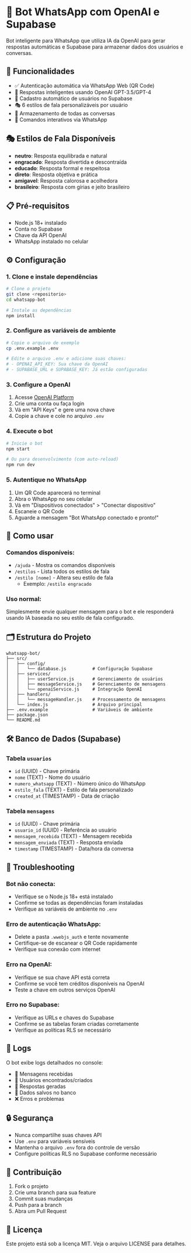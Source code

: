 
# 🤖 Bot WhatsApp com OpenAI e Supabase

Bot inteligente para WhatsApp que utiliza IA da OpenAI para gerar respostas automáticas e Supabase para armazenar dados dos usuários e conversas.

## 🚀 Funcionalidades

- ✅ Autenticação automática via WhatsApp Web (QR Code)
- 🤖 Respostas inteligentes usando OpenAI GPT-3.5/GPT-4
- 👤 Cadastro automático de usuários no Supabase
- 🎭 6 estilos de fala personalizáveis por usuário
- 💾 Armazenamento de todas as conversas
- 📱 Comandos interativos via WhatsApp

## 🎭 Estilos de Fala Disponíveis

- **neutro**: Resposta equilibrada e natural
- **engracado**: Resposta divertida e descontraída  
- **educado**: Resposta formal e respeitosa
- **direto**: Resposta objetiva e prática
- **amigavel**: Resposta calorosa e acolhedora
- **brasileiro**: Resposta com gírias e jeito brasileiro

## 📋 Pré-requisitos

- Node.js 18+ instalado
- Conta no Supabase
- Chave da API OpenAI
- WhatsApp instalado no celular

## ⚙️ Configuração

### 1. Clone e instale dependências

```bash
# Clone o projeto
git clone <repositorio>
cd whatsapp-bot

# Instale as dependências
npm install
```

### 2. Configure as variáveis de ambiente

```bash
# Copie o arquivo de exemplo
cp .env.example .env

# Edite o arquivo .env e adicione suas chaves:
# - OPENAI_API_KEY: Sua chave da OpenAI
# - SUPABASE_URL e SUPABASE_KEY: Já estão configuradas
```

### 3. Configure a OpenAI

1. Acesse [OpenAI Platform](https://platform.openai.com/)
2. Crie uma conta ou faça login
3. Vá em "API Keys" e gere uma nova chave
4. Copie a chave e cole no arquivo `.env`

### 4. Execute o bot

```bash
# Inicie o bot
npm start

# Ou para desenvolvimento (com auto-reload)
npm run dev
```

### 5. Autentique no WhatsApp

1. Um QR Code aparecerá no terminal
2. Abra o WhatsApp no seu celular
3. Vá em "Dispositivos conectados" > "Conectar dispositivo"
4. Escaneie o QR Code
5. Aguarde a mensagem "Bot WhatsApp conectado e pronto!"

## 💬 Como usar

### Comandos disponíveis:

- `/ajuda` - Mostra os comandos disponíveis
- `/estilos` - Lista todos os estilos de fala
- `/estilo [nome]` - Altera seu estilo de fala
  - Exemplo: `/estilo engracado`

### Uso normal:

Simplesmente envie qualquer mensagem para o bot e ele responderá usando IA baseada no seu estilo de fala configurado.

## 🗂️ Estrutura do Projeto

```
whatsapp-bot/
├── src/
│   ├── config/
│   │   └── database.js          # Configuração Supabase
│   ├── services/
│   │   ├── userService.js       # Gerenciamento de usuários
│   │   ├── messageService.js    # Gerenciamento de mensagens
│   │   └── openaiService.js     # Integração OpenAI
│   ├── handlers/
│   │   └── messageHandler.js    # Processamento de mensagens
│   └── index.js                 # Arquivo principal
├── .env.example                 # Variáveis de ambiente
├── package.json
└── README.md
```

## 🛠️ Banco de Dados (Supabase)

### Tabela `usuarios`
- `id` (UUID) - Chave primária
- `nome` (TEXT) - Nome do usuário
- `numero_whatsapp` (TEXT) - Número único do WhatsApp
- `estilo_fala` (TEXT) - Estilo de fala personalizado
- `created_at` (TIMESTAMP) - Data de criação

### Tabela `mensagens`
- `id` (UUID) - Chave primária
- `usuario_id` (UUID) - Referência ao usuário
- `mensagem_recebida` (TEXT) - Mensagem recebida
- `mensagem_enviada` (TEXT) - Resposta enviada
- `timestamp` (TIMESTAMP) - Data/hora da conversa

## 🔧 Troubleshooting

### Bot não conecta:
- Verifique se o Node.js 18+ está instalado
- Confirme se todas as dependências foram instaladas
- Verifique as variáveis de ambiente no `.env`

### Erro de autenticação WhatsApp:
- Delete a pasta `.wwebjs_auth` e tente novamente
- Certifique-se de escanear o QR Code rapidamente
- Verifique sua conexão com internet

### Erro na OpenAI:
- Verifique se sua chave API está correta
- Confirme se você tem créditos disponíveis na OpenAI
- Teste a chave em outros serviços OpenAI

### Erro no Supabase:
- Verifique as URLs e chaves do Supabase
- Confirme se as tabelas foram criadas corretamente
- Verifique as políticas RLS se necessário

## 📝 Logs

O bot exibe logs detalhados no console:
- 📱 Mensagens recebidas
- 👤 Usuários encontrados/criados
- 🤖 Respostas geradas
- 💾 Dados salvos no banco
- ❌ Erros e problemas

## 🔒 Segurança

- Nunca compartilhe suas chaves API
- Use `.env` para variáveis sensíveis
- Mantenha o arquivo `.env` fora do controle de versão
- Configure políticas RLS no Supabase conforme necessário

## 🤝 Contribuição

1. Fork o projeto
2. Crie uma branch para sua feature
3. Commit suas mudanças
4. Push para a branch
5. Abra um Pull Request

## 📄 Licença

Este projeto está sob a licença MIT. Veja o arquivo LICENSE para detalhes.
